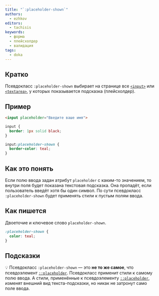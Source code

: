 ```yaml
---
title: "`:placeholder-shown`"
authors:
  - ezhkov
editors:
  - tachisis
keywords:
  - форма
  - плейсхолдер
  - валидация
tags:
  - doka
---
```


## Кратко

Псевдокласс `:placeholder-shown` выбирает на странице все [`<input>`](/html/input/) или [`<textarea>`](/html/textarea/), у которых показывается подсказка (плейсхолдер).

## Пример

```html
<input placeholder="Введите ваше имя">
```

```css
input {
  border: 1px solid black;
}

input:placeholder-shown {
  border-color: teal;
}
```

## Как это понять

Если полю ввода задан атрибут `placeholder` с каким-то значением, то внутри поля будет показана текстовая подсказка. Она пропадёт, если пользователь введёт хотя бы один символ. По сути псевдокласс `:placeholder-shown` будет применять стили к пустым полям ввода.

## Как пишется

Двоеточие и ключевое слово `placeholder-shown`.

```css
:placeholder-shown {
  color: teal;
}
```

## Подсказки

💡 Псевдокласс `:placeholder-shown` — это **не то же самое**, что псевдоэлемент [`::placeholder`](/css/placeholder/). Псевдокласс применит стили к самому полю ввода. А стили, применённые к псевдоэлементу [`::placeholder`](/css/placeholder/), изменят внешний вид текста-подсказки, но никак не затронут само поле ввода.
